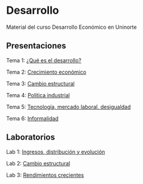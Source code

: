 # Desarrollo
Material del curso Desarrollo Económico en Uninorte

## Presentaciones

Tema 1: [¿Qué es el desarrollo?](https://uninorte-my.sharepoint.com/:b:/g/personal/andresmv_uninorte_edu_co/EXbdDC-FxnxMnpAg3rUXtY4BKHJBxUt3M0mpwuSLcGF0oQ?e=wzjVsp)

Tema 2: [Crecimiento económico](https://uninorte-my.sharepoint.com/:b:/g/personal/andresmv_uninorte_edu_co/EW4HRztCOYpHrl7tdTfYqFYBxPK8K5EIINKgXczJt-uVNQ?e=WeIAKt)

Tema 3: [Cambio estructural](https://uninorte-my.sharepoint.com/:b:/g/personal/andresmv_uninorte_edu_co/EVJwzsRMQL9OnKV_xjTBobgBlut7PxNdYUHPRew_dzZtHQ?e=NNcbdN)

Tema 4: [Política industrial](https://uninorte-my.sharepoint.com/:b:/g/personal/andresmv_uninorte_edu_co/EZym1G3yLOBGsCUlB_QY-EMB-MvTvpAkexti9GncPfFR1w?e=2RMlYZ)

Tema 5: [Tecnología, mercado laboral, desigualdad](https://uninorte-my.sharepoint.com/:b:/g/personal/andresmv_uninorte_edu_co/ETHMYsqCkapLsX77tzp0wmUBSlfkJAhT1jeo8AHkWaq-eg?e=Zixz28)

Tema 6: [Informalidad](https://uninorte-my.sharepoint.com/:b:/g/personal/andresmv_uninorte_edu_co/EWjVGaXaNj5NknF3IuiO8iUBYOmpSMuIOzqr8-ZPHyqZpA?e=DQu8Z3)
## Laboratorios

Lab 1: [Ingresos, distribución y evolución](https://uninorte-my.sharepoint.com/:b:/g/personal/andresmv_uninorte_edu_co/EcDz2tzTTlFFuwjn_jiNG8cB3Exkmyv9GtsVFa83OIczng?e=6ymqLE)

Lab 2: [Cambio estructural](https://uninorte-my.sharepoint.com/:b:/g/personal/andresmv_uninorte_edu_co/ESrTrIIBxh9HvaGUcDySc1oBUOrWGTFKG7EYcQViQXUceg?e=7LDTnh)

Lab 3: [Rendimientos crecientes](https://uninorte-my.sharepoint.com/:b:/g/personal/andresmv_uninorte_edu_co/ESpmjIHw1E9LvwJ-cPTy6uYB-VDE76M0ps4PgEOvhprHRg?e=8zAPit)
